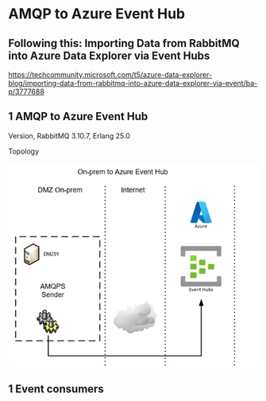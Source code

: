 # AMQP to Azure Event Hub 

## Following this: Importing Data from RabbitMQ into Azure Data Explorer via Event Hubs

https://techcommunity.microsoft.com/t5/azure-data-explorer-blog/importing-data-from-rabbitmq-into-azure-data-explorer-via-event/ba-p/3777688

## 1 AMQP to Azure Event Hub 

Version, RabbitMQ 3.10.7, Erlang 25.0

Topology

![Topology ](https://github.com/spawnmarvel/quickguides/blob/main/eventhub/images/topology.jpg)

## 1 Event consumers

